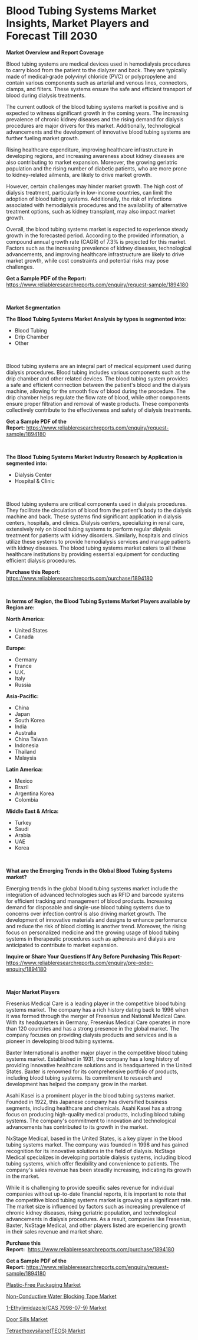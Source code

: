 <p><h1>Blood Tubing Systems Market Insights, Market Players and Forecast Till 2030</h1></p><p><strong>Market Overview and Report Coverage</strong></p>
<p><p>Blood tubing systems are medical devices used in hemodialysis procedures to carry blood from the patient to the dialyzer and back. They are typically made of medical-grade polyvinyl chloride (PVC) or polypropylene and contain various components such as arterial and venous lines, connectors, clamps, and filters. These systems ensure the safe and efficient transport of blood during dialysis treatments.</p><p>The current outlook of the blood tubing systems market is positive and is expected to witness significant growth in the coming years. The increasing prevalence of chronic kidney diseases and the rising demand for dialysis procedures are major drivers for this market. Additionally, technological advancements and the development of innovative blood tubing systems are further fueling market growth.</p><p>Rising healthcare expenditure, improving healthcare infrastructure in developing regions, and increasing awareness about kidney diseases are also contributing to market expansion. Moreover, the growing geriatric population and the rising number of diabetic patients, who are more prone to kidney-related ailments, are likely to drive market growth.</p><p>However, certain challenges may hinder market growth. The high cost of dialysis treatment, particularly in low-income countries, can limit the adoption of blood tubing systems. Additionally, the risk of infections associated with hemodialysis procedures and the availability of alternative treatment options, such as kidney transplant, may also impact market growth.</p><p>Overall, the blood tubing systems market is expected to experience steady growth in the forecasted period. According to the provided information, a compound annual growth rate (CAGR) of 7.3% is projected for this market. Factors such as the increasing prevalence of kidney diseases, technological advancements, and improving healthcare infrastructure are likely to drive market growth, while cost constraints and potential risks may pose challenges.</p></p>
<p><strong>Get a Sample PDF of the Report:</strong> <a href="https://www.reliableresearchreports.com/enquiry/request-sample/1894180">https://www.reliableresearchreports.com/enquiry/request-sample/1894180</a></p>
<p>&nbsp;</p>
<p><strong>Market Segmentation</strong></p>
<p><strong>The Blood Tubing Systems Market Analysis by types is segmented into:</strong></p>
<p><ul><li>Blood Tubing</li><li>Drip Chamber</li><li>Other</li></ul></p>
<p>&nbsp;</p>
<p><p>Blood tubing systems are an integral part of medical equipment used during dialysis procedures. Blood tubing includes various components such as the drip chamber and other related devices. The blood tubing system provides a safe and efficient connection between the patient's blood and the dialysis machine, allowing for the smooth flow of blood during the procedure. The drip chamber helps regulate the flow rate of blood, while other components ensure proper filtration and removal of waste products. These components collectively contribute to the effectiveness and safety of dialysis treatments.</p></p>
<p><strong>Get a Sample PDF of the Report:</strong>&nbsp;<a href="https://www.reliableresearchreports.com/enquiry/request-sample/1894180">https://www.reliableresearchreports.com/enquiry/request-sample/1894180</a></p>
<p>&nbsp;</p>
<p><strong>The Blood Tubing Systems Market Industry Research by Application is segmented into:</strong></p>
<p><ul><li>Dialysis Center</li><li>Hospital & Clinic</li></ul></p>
<p>&nbsp;</p>
<p><p>Blood tubing systems are critical components used in dialysis procedures. They facilitate the circulation of blood from the patient's body to the dialysis machine and back. These systems find significant application in dialysis centers, hospitals, and clinics. Dialysis centers, specializing in renal care, extensively rely on blood tubing systems to perform regular dialysis treatment for patients with kidney disorders. Similarly, hospitals and clinics utilize these systems to provide hemodialysis services and manage patients with kidney diseases. The blood tubing systems market caters to all these healthcare institutions by providing essential equipment for conducting efficient dialysis procedures.</p></p>
<p><strong>Purchase this Report:</strong>&nbsp; <a href="https://www.reliableresearchreports.com/purchase/1894180">https://www.reliableresearchreports.com/purchase/1894180</a></p>
<p>&nbsp;</p>
<p><strong>In terms of Region, the Blood Tubing Systems Market Players available by Region are:</strong></p>
<p>
    <p> <strong> North America: </strong>
        <ul>
            <li>United States</li>
            <li>Canada</li>
        </ul>
        </p> 
    <p> <strong> Europe: </strong>
        <ul>
            <li>Germany</li>
            <li>France</li>
            <li>U.K.</li>
            <li>Italy</li>
            <li>Russia</li>
        </ul>
        </p> 
    <p> <strong> Asia-Pacific: </strong>
        <ul>
            <li>China</li>
            <li>Japan</li>
            <li>South Korea</li>
            <li>India</li>
            <li>Australia</li>
            <li>China Taiwan</li>
            <li>Indonesia</li>
            <li>Thailand</li>
            <li>Malaysia</li>
        </ul>
        </p> 
    <p> <strong> Latin America: </strong>
        <ul>
            <li>Mexico</li>
            <li>Brazil</li>
            <li>Argentina Korea</li>
            <li>Colombia</li>
        </ul>
        </p> 
    <p> <strong> Middle East & Africa: </strong>
        <ul>
            <li>Turkey</li>
            <li>Saudi</li>
            <li>Arabia</li>
            <li>UAE</li>
            <li>Korea</li>
        </ul>
    </p>
    </p>
<p>&nbsp;</p>
<p><strong>What are the Emerging Trends in the Global Blood Tubing Systems market?</strong></p>
<p><p>Emerging trends in the global blood tubing systems market include the integration of advanced technologies such as RFID and barcode systems for efficient tracking and management of blood products. Increasing demand for disposable and single-use blood tubing systems due to concerns over infection control is also driving market growth. The development of innovative materials and designs to enhance performance and reduce the risk of blood clotting is another trend. Moreover, the rising focus on personalized medicine and the growing usage of blood tubing systems in therapeutic procedures such as apheresis and dialysis are anticipated to contribute to market expansion.</p></p>
<p><strong>Inquire or Share Your Questions If Any Before Purchasing This Report</strong>- <a href="https://www.reliableresearchreports.com/enquiry/pre-order-enquiry/1894180">https://www.reliableresearchreports.com/enquiry/pre-order-enquiry/1894180</a></p>
<p>&nbsp;</p>
<p><strong>Major Market Players</strong></p>
<p><p>Fresenius Medical Care is a leading player in the competitive blood tubing systems market. The company has a rich history dating back to 1996 when it was formed through the merger of Fresenius and National Medical Care. With its headquarters in Germany, Fresenius Medical Care operates in more than 120 countries and has a strong presence in the global market. The company focuses on providing dialysis products and services and is a pioneer in developing blood tubing systems. </p><p>Baxter International is another major player in the competitive blood tubing systems market. Established in 1931, the company has a long history of providing innovative healthcare solutions and is headquartered in the United States. Baxter is renowned for its comprehensive portfolio of products, including blood tubing systems. Its commitment to research and development has helped the company grow in the market.</p><p>Asahi Kasei is a prominent player in the blood tubing systems market. Founded in 1922, this Japanese company has diversified business segments, including healthcare and chemicals. Asahi Kasei has a strong focus on producing high-quality medical products, including blood tubing systems. The company's commitment to innovation and technological advancements has contributed to its growth in the market.</p><p>NxStage Medical, based in the United States, is a key player in the blood tubing systems market. The company was founded in 1998 and has gained recognition for its innovative solutions in the field of dialysis. NxStage Medical specializes in developing portable dialysis systems, including blood tubing systems, which offer flexibility and convenience to patients. The company's sales revenue has been steadily increasing, indicating its growth in the market.</p><p>While it is challenging to provide specific sales revenue for individual companies without up-to-date financial reports, it is important to note that the competitive blood tubing systems market is growing at a significant rate. The market size is influenced by factors such as increasing prevalence of chronic kidney diseases, rising geriatric population, and technological advancements in dialysis procedures. As a result, companies like Fresenius, Baxter, NxStage Medical, and other players listed are experiencing growth in their sales revenue and market share.</p></p>
<p><strong>Purchase this Report:</strong>&nbsp;&nbsp;<a href="https://www.reliableresearchreports.com/purchase/1894180">https://www.reliableresearchreports.com/purchase/1894180</a></p>
<p></p>
<p><strong>Get a Sample PDF of the Report:</strong>&nbsp;<a href="https://www.reliableresearchreports.com/enquiry/request-sample/1894180">https://www.reliableresearchreports.com/enquiry/request-sample/1894180</a></p>
<p><p><a href="https://github.com/PeterParrish5/Market-Research-Report-List-1/blob/main/plastic-free-packaging-market.md">Plastic-Free Packaging Market</a></p><p><a href="https://github.com/CliffMedina6/Market-Research-Report-List-1/blob/main/non-conductive-water-blocking-tape-market.md">Non-Conductive Water Blocking Tape Market</a></p><p><a href="https://www.linkedin.com/pulse/1-ethylimidazolecas-7098-07-9-market-size-8zd4e/">1-Ethylimidazole(CAS 7098-07-9) Market</a></p><p><a href="https://medium.com/@marcellakin2023/door-sills-market-the-key-to-successful-business-strategy-forecast-till-2030-2f3b2dfdaf8e">Door Sills Market</a></p><p><a href="https://www.linkedin.com/pulse/decoding-tetraethoxysilaneteos-market-deep-dive-latest-xbtve/">Tetraethoxysilane(TEOS) Market</a></p></p>